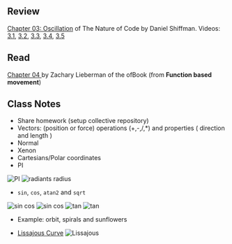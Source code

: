 
## Review 

[Chapter 03: Oscillation](http://natureofcode.com/book/chapter-3-oscillation/) of The Nature of Code by Daniel Shiffman. Videos:
[3.1](https://vimeo.com/channels/natureofcode/59509643), [3.2](https://vimeo.com/channels/natureofcode/59509645), [3.3](https://vimeo.com/channels/natureofcode/59509644), [3.4](https://vimeo.com/channels/natureofcode/59707298), [3.5](https://vimeo.com/channels/natureofcode/59707299)

## Read
[Chapter 04 ](https://github.com/openframeworks/ofBook/blob/master/chapters/animation/chapter.md) by Zachary Lieberman of the ofBook (from **Function based movement**)

## Class Notes

* Share homework (setup collective repository)
* Vectors: (position or force) operations (+,-,/,*) and properties  ( direction and length )
* Normal
* Xenon
* Cartesians/Polar coordinates
* PI 

![PI](http://i.imgur.com/vVcc2OP.gif)
![radiants radius](http://i.imgur.com/AQUrYb1.gif)

* ```sin```, ```cos```, ```atan2``` and ```sqrt```

![sin cos](http://i.imgur.com/WheKCzG.gif)
![sin cos](http://i.imgur.com/cBzeLOo.gif)
![tan](http://i.imgur.com/SEDLpsd.gif)
![tan](http://i.imgur.com/wEbNVxU.gif)

* Example: orbit, spirals and sunflowers

* [Lissajous Curve](http://en.wikipedia.org/wiki/Lissajous_curve)
![Lissajous](http://upload.wikimedia.org/wikipedia/commons/5/5d/Lissajous_animation.gif)

